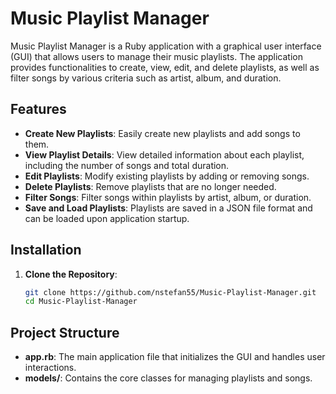 # Music Playlist Manager

Music Playlist Manager is a Ruby application with a graphical user interface (GUI) that allows users to manage their music playlists. The application provides functionalities to create, view, edit, and delete playlists, as well as filter songs by various criteria such as artist, album, and duration.

## Features

- **Create New Playlists**: Easily create new playlists and add songs to them.
- **View Playlist Details**: View detailed information about each playlist, including the number of songs and total duration.
- **Edit Playlists**: Modify existing playlists by adding or removing songs.
- **Delete Playlists**: Remove playlists that are no longer needed.
- **Filter Songs**: Filter songs within playlists by artist, album, or duration.
- **Save and Load Playlists**: Playlists are saved in a JSON file format and can be loaded upon application startup.

## Installation

1. **Clone the Repository**:
   ```bash
   git clone https://github.com/nstefan55/Music-Playlist-Manager.git
   cd Music-Playlist-Manager

## Project Structure
- **app.rb**: The main application file that initializes the GUI and handles user interactions.
- **models/**: Contains the core classes for managing playlists and songs.
   
